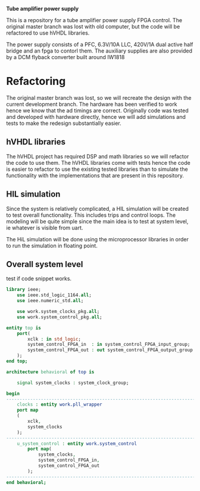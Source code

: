 **Tube amplifier power supply**

This is a repository for a tube amplifier power supply FPGA control. The original master branch was lost with old computer, but the code will be refactored to use hVHDL libraries.

The power supply consists of a PFC, 6.3V/10A LLC, 420V/1A dual active half bridge and an fpga to contorl them. The auxiliary supplies are also provided by a DCM flyback converter built around IW1818


# Refactoring
The original master branch was lost, so we will recreate the design with the current development branch. The hardware has been verified to work hence we know that the ad timings are correct. Originally code was tested and developed with hardware directly, hence we will add simulations and tests to make the redesign substantially easier.

## hVHDL libraries
The hVHDL project has required DSP and math libraries so we will refactor the code to use them. The hVHDL libraries come with tests hence the code is easier to refactor to use the existing tested libraries than to simulate the functionality with the implementations that are present in this repository.

## HIL simulation
Since the system is relatively complicated, a HIL simulation will be created to test overall functionality. This includes trips and control loops. The modeling will be quite simple since the main idea is to test at system level, ie whatever is visible from uart.

The HiL simulation will be done using the microprocessor libraries in order to run the simulation in floating point.

## Overall system level 

test if code snippet works.

```vhdl
library ieee;
    use ieee.std_logic_1164.all;
    use ieee.numeric_std.all;

    use work.system_clocks_pkg.all;
    use work.system_control_pkg.all;

entity top is
    port(
	    xclk : in std_logic;
        system_control_FPGA_in  : in system_control_FPGA_input_group;
        system_control_FPGA_out : out system_control_FPGA_output_group
    );
end top;

architecture behavioral of top is

    signal system_clocks : system_clock_group;

begin
------------------------------------------------------------------------
    clocks : entity work.pll_wrapper
	port map
	(
		xclk,
        system_clocks
	);
------------------------------------------------------------------------
    u_system_control : entity work.system_control
        port map(
            system_clocks,
            system_control_FPGA_in,
            system_control_FPGA_out
        );
------------------------------------------------------------------------
end behavioral;
```

